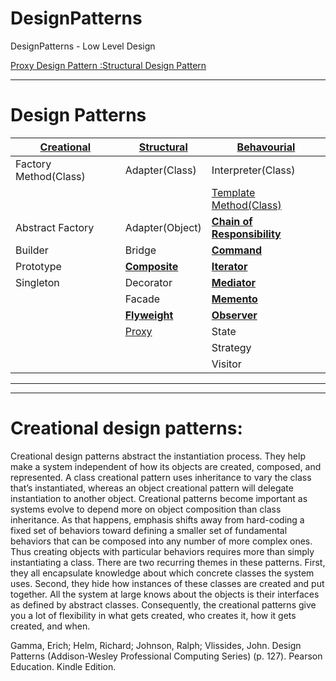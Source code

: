 # DesignPatterns
DesignPatterns - Low Level Design

[Proxy Design Pattern :Structural Design Pattern](https://youtu.be/9MxHKlVc6ZM)


---
# Design Patterns

|<b>[**Creational**]()</b>|<b>[**Structural**]()</b>|[**Behavourial**]()</b>|
|---|---|---|
|Factory Method(Class)|Adapter(Class)|Interpreter(Class)|
|||[Template Method(Class)](https://github.com/vishal637yadav/DesignPatterns/blob/master/src/document/md/Template-Design-Pattern.md)|
|Abstract Factory|Adapter(Object)|[<b>Chain of Responsibility</b>](https://github.com/vishal637yadav/DesignPatterns/blob/master/src/document/md/Chain-of-Responsibility-Pattern.md)|
|Builder|Bridge|<b>[Command](https://github.com/vishal637yadav/DesignPatterns/blob/master/src/document/md/Command-Design-Pattern.md)</b>|
|Prototype|[<b>Composite</b>](https://github.com/vishal637yadav/DesignPatterns/blob/master/src/document/md/Composite-Design-Pattern.md)|[<b>Iterator</b>](https://github.com/vishal637yadav/DesignPatterns/blob/master/src/document/md/Iterator-Behavioral-Design-Pattern.md)|
|Singleton|Decorator|[**Mediator**](https://github.com/vishal637yadav/DesignPatterns/blob/master/src/document/md/Mediator-design-pattern.md)|
||Facade|[**Memento**](https://github.com/vishal637yadav/DesignPatterns/blob/master/src/document/md/Memento-Design-Pattern.md)|
||[<b>Flyweight</b>](https://github.com/vishal637yadav/DesignPatterns/blob/master/src/document/md/FlyweightDesignPattern.md)|[<b>Observer</b>](https://github.com/vishal637yadav/DesignPatterns/blob/master/src/document/md/Observer-Design-Pattern.md)|
||[Proxy](https://github.com/vishal637yadav/DesignPatterns/blob/master/src/document/md/Proxy-Theory.md)|State|
|||Strategy|
|||Visitor|

---

---
# Creational design patterns:
Creational design patterns abstract the instantiation process. They help make a system independent of how its objects are created, composed, and represented. A class creational pattern uses inheritance to vary the class that’s instantiated, whereas an object creational pattern will delegate instantiation to another object. Creational patterns become important as systems evolve to depend more on object composition than class inheritance. As that happens, emphasis shifts away from hard-coding a fixed set of behaviors toward defining a smaller set of fundamental behaviors that can be composed into any number of more complex ones. Thus creating objects with particular behaviors requires more than simply instantiating a class. There are two recurring themes in these patterns. First, they all encapsulate knowledge about which concrete classes the system uses. Second, they hide how instances of these classes are created and put together. All the system at large knows about the objects is their interfaces as defined by abstract classes. Consequently, the creational patterns give you a lot of flexibility in what gets created, who creates it, how it gets created, and when.

Gamma, Erich; Helm, Richard; Johnson, Ralph; Vlissides, John. Design Patterns (Addison-Wesley Professional Computing Series) (p. 127). Pearson Education. Kindle Edition. 
